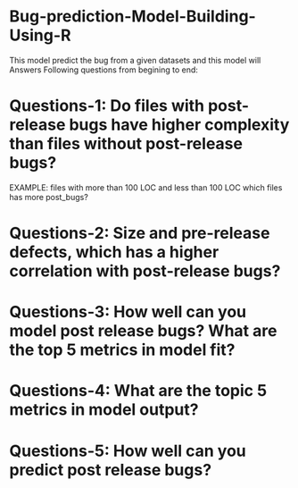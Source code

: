 # Bug-prediction-Model-Building-Using-R

This model predict the bug from a given datasets and this model will Answers Following questions from begining to end: 

# Questions-1: Do files with post-release bugs have higher complexity than files without post-release bugs? 
 EXAMPLE: files with more than 100 LOC and less than 100 LOC which files has more post_bugs?
# Questions-2: Size and pre-release defects, which has a higher correlation with post-release bugs?
# Questions-3: How well can you model post release bugs? What are the top 5 metrics in model fit? 
# Questions-4: What are the topic 5 metrics in model output?
# Questions-5: How well can you predict post release bugs? 
